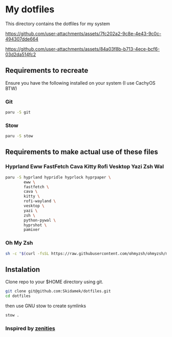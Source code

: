 # My dotfiles

This directory contains the dotfiles for my system

https://github.com/user-attachments/assets/7fc202a2-9c8e-4e43-9c0c-494307dde664

https://github.com/user-attachments/assets/84a03f8b-b713-4ece-bcf6-03d2da514fc2


## Requirements to recreate

Ensure you have the following installed on your system (I use CachyOS BTW)

### Git

```bash
paru -S git
```

### Stow

```bash
paru -S stow
```

## Requirements to make actual use of these files

### Hyprland Eww FastFetch Cava Kitty Rofi Vesktop Yazi Zsh Wal

```bash
paru -S hyprland hypridle hyprlock hyprpaper \
        eww \
        fastfetch \
        cava \
        kitty \
        rofi-wayland \
        vesktop \
        yazi \
        zsh \
        python-pywal \
        hyprshot \
        pamixer
```

### Oh My Zsh

```bash
sh -c "$(curl -fsSL https://raw.githubusercontent.com/ohmyzsh/ohmyzsh/master/tools/install.sh)"
```

## Instalation

Clone repo to your $HOME directory using git.

```bash
git clone git@github.com:Skidamek/dotfiles.git
cd dotfiles
```

then use GNU stow to create symlinks

```bash
stow .
```

### Inspired by [zenities](https://github.com/hayyaoe/zenities)
